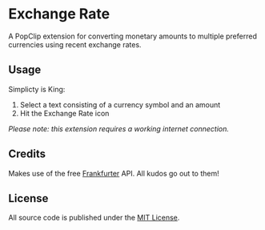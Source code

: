 # Exchange Rate
A PopClip extension for converting monetary amounts to multiple preferred currencies using recent exchange rates.

## Usage
Simplicty is King:
1. Select a text consisting of a currency symbol and an amount
2. Hit the Exchange Rate icon

_Please note: this extension requires a working internet connection._

## Credits
Makes use of the free [Frankfurter](https://frankfurter.dev) API. All kudos go out to them!

## License
All source code is published under the [MIT License](LICENSE.txt).